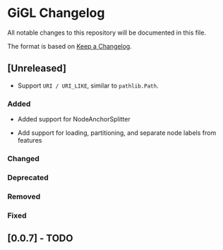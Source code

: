# GiGL Changelog

All notable changes to this repository will be documented in this file.

The format is based on [Keep a Changelog](https://keepachangelog.com/en/1.0.0/).

## [Unreleased]

- Support `URI / URI_LIKE`, similar to `pathlib.Path`.

### Added

- Added support for NodeAnchorSplitter

- Add support for loading, partitioning, and separate node labels from features

### Changed

### Deprecated

### Removed

### Fixed

## [0.0.7] - TODO
